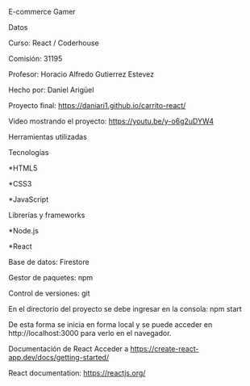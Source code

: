 E-commerce Gamer

Datos

Curso: React / Coderhouse

Comisión: 31195

Profesor: Horacio Alfredo Gutierrez Estevez

Hecho por: Daniel Arigüel

Proyecto final: https://daniari1.github.io/carrito-react/

Video mostrando el proyecto: https://youtu.be/y-o6g2uDYW4


Herramientas utilizadas

Tecnologías

*HTML5

*CSS3

*JavaScript


Librerías y frameworks

*Node.js

*React


Base de datos: Firestore

Gestor de paquetes: npm

Control de versiones: git

En el directorio del proyecto se debe ingresar en la consola:
npm start

De esta forma se inicia en forma local y se puede acceder en http://localhost:3000 para verlo en el navegador.

Documentación de React
Acceder a https://create-react-app.dev/docs/getting-started/

React documentation: https://reactjs.org/